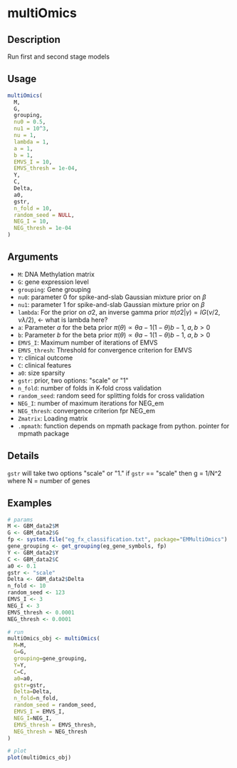 # multiOmics

## Description

Run first and second stage models

## Usage

```r
multiOmics(
  M,
  G,
  grouping,
  nu0 = 0.5,
  nu1 = 10^3,
  nu = 1,
  lambda = 1,
  a = 1,
  b = 1,
  EMVS_I = 10,
  EMVS_thresh = 1e-04,
  Y,
  C,
  Delta,
  a0,
  gstr,
  n_fold = 10,
  random_seed = NULL,
  NEG_I = 10,
  NEG_thresh = 1e-04
)
```

## Arguments

* `M`: DNA Methylation matrix
* `G`: gene expression level
* `grouping`: Gene grouping
* `nu0`: parameter 0 for spike-and-slab Gaussian mixture prior on $\beta$
* `nu1`: parameter 1 for spike-and-slab Gaussian mixture prior on $\beta$
* `lambda`: For the prior on $\sigma2$, an inverse gamma prior $\pi(\sigma2 | \gamma) = IG(\nu/2, \nu\lambda/2)$, <- what is lambda here?
* `a`: Parameter $a$ for the beta prior $\pi(\theta) \propto \theta a-1(1-\theta)b-1$, $a, b > 0$
* `b`: Parameter $b$ for the beta prior $\pi(\theta) \propto \theta a-1(1-\theta)b-1$, $a, b > 0$
* `EMVS_I`: Maximum number of iterations of EMVS
* `EMVS_thresh`: Threshold for convergence criterion for EMVS
* `Y`: clinical outcome
* `C`: clinical features
* `a0`: size sparsity
* `gstr`: prior, two options: "scale" or "1"
* `n_fold`: number of folds in K-fold cross validation
* `random_seed`: random seed for splitting folds for cross validation
* `NEG_I`: number of maximum iterations for NEG_em
* `NEG_thresh`: convergence criterion fpr NEG_em
* `Zmatrix`: Loading matrix
* `.mpmath`: function depends on mpmath package from python. pointer for mpmath package

## Details

`gstr` will take two options "scale" or "1." if `gstr` == "scale" then g = 1/N^2 where N = number of genes

## Examples

```r
# params
M <- GBM_data2$M
G <- GBM_data2$G
fp <- system.file("eg_fx_classification.txt", package="EMMultiOmics")
gene_grouping <- get_grouping(eg_gene_symbols, fp)
Y <- GBM_data2$Y
C <- GBM_data2$C
a0 <- 0.1
gstr <- "scale"
Delta <- GBM_data2$Delta
n_fold <- 10
random_seed <- 123
EMVS_I <- 3
NEG_I <- 3
EMVS_thresh <- 0.0001
NEG_thresh <- 0.0001

# run
multiOmics_obj <- multiOmics(
  M=M,
  G=G,
  grouping=gene_grouping,
  Y=Y,
  C=C,
  a0=a0,
  gstr=gstr,
  Delta=Delta,
  n_fold=n_fold,
  random_seed = random_seed,
  EMVS_I = EMVS_I,
  NEG_I=NEG_I,
  EMVS_thresh = EMVS_thresh,
  NEG_thresh = NEG_thresh
)

# plot
plot(multiOmics_obj)
```

